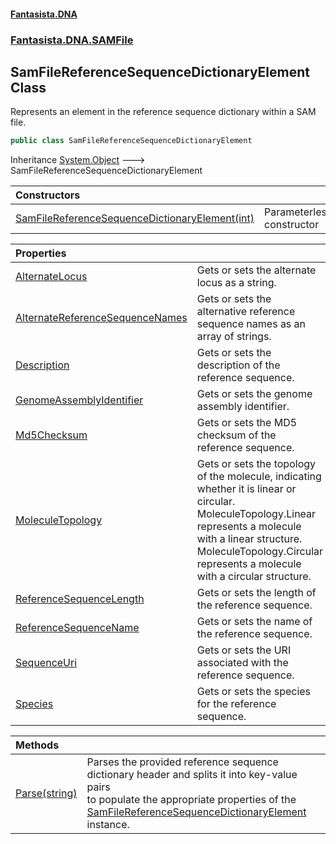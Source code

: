 #### [Fantasista.DNA](index.md 'index')
### [Fantasista.DNA.SAMFile](Fantasista.DNA.SAMFile.md 'Fantasista.DNA.SAMFile')

## SamFileReferenceSequenceDictionaryElement Class

Represents an element in the reference sequence dictionary within a SAM file.

```csharp
public class SamFileReferenceSequenceDictionaryElement
```

Inheritance [System.Object](https://docs.microsoft.com/en-us/dotnet/api/System.Object 'System.Object') &#129106; SamFileReferenceSequenceDictionaryElement

| Constructors | |
| :--- | :--- |
| [SamFileReferenceSequenceDictionaryElement(int)](Fantasista.DNA.SAMFile.SamFileReferenceSequenceDictionaryElement.SamFileReferenceSequenceDictionaryElement(int).md 'Fantasista.DNA.SAMFile.SamFileReferenceSequenceDictionaryElement.SamFileReferenceSequenceDictionaryElement(int)') | Parameterless constructor |

| Properties | |
| :--- | :--- |
| [AlternateLocus](Fantasista.DNA.SAMFile.SamFileReferenceSequenceDictionaryElement.AlternateLocus.md 'Fantasista.DNA.SAMFile.SamFileReferenceSequenceDictionaryElement.AlternateLocus') | Gets or sets the alternate locus as a string. |
| [AlternateReferenceSequenceNames](Fantasista.DNA.SAMFile.SamFileReferenceSequenceDictionaryElement.AlternateReferenceSequenceNames.md 'Fantasista.DNA.SAMFile.SamFileReferenceSequenceDictionaryElement.AlternateReferenceSequenceNames') | Gets or sets the alternative reference sequence names as an array of strings. |
| [Description](Fantasista.DNA.SAMFile.SamFileReferenceSequenceDictionaryElement.Description.md 'Fantasista.DNA.SAMFile.SamFileReferenceSequenceDictionaryElement.Description') | Gets or sets the description of the reference sequence. |
| [GenomeAssemblyIdentifier](Fantasista.DNA.SAMFile.SamFileReferenceSequenceDictionaryElement.GenomeAssemblyIdentifier.md 'Fantasista.DNA.SAMFile.SamFileReferenceSequenceDictionaryElement.GenomeAssemblyIdentifier') | Gets or sets the genome assembly identifier. |
| [Md5Checksum](Fantasista.DNA.SAMFile.SamFileReferenceSequenceDictionaryElement.Md5Checksum.md 'Fantasista.DNA.SAMFile.SamFileReferenceSequenceDictionaryElement.Md5Checksum') | Gets or sets the MD5 checksum of the reference sequence. |
| [MoleculeTopology](Fantasista.DNA.SAMFile.SamFileReferenceSequenceDictionaryElement.MoleculeTopology.md 'Fantasista.DNA.SAMFile.SamFileReferenceSequenceDictionaryElement.MoleculeTopology') | Gets or sets the topology of the molecule, indicating whether it is linear or circular.<br/>MoleculeTopology.Linear represents a molecule with a linear structure.<br/>MoleculeTopology.Circular represents a molecule with a circular structure. |
| [ReferenceSequenceLength](Fantasista.DNA.SAMFile.SamFileReferenceSequenceDictionaryElement.ReferenceSequenceLength.md 'Fantasista.DNA.SAMFile.SamFileReferenceSequenceDictionaryElement.ReferenceSequenceLength') | Gets or sets the length of the reference sequence. |
| [ReferenceSequenceName](Fantasista.DNA.SAMFile.SamFileReferenceSequenceDictionaryElement.ReferenceSequenceName.md 'Fantasista.DNA.SAMFile.SamFileReferenceSequenceDictionaryElement.ReferenceSequenceName') | Gets or sets the name of the reference sequence. |
| [SequenceUri](Fantasista.DNA.SAMFile.SamFileReferenceSequenceDictionaryElement.SequenceUri.md 'Fantasista.DNA.SAMFile.SamFileReferenceSequenceDictionaryElement.SequenceUri') | Gets or sets the URI associated with the reference sequence. |
| [Species](Fantasista.DNA.SAMFile.SamFileReferenceSequenceDictionaryElement.Species.md 'Fantasista.DNA.SAMFile.SamFileReferenceSequenceDictionaryElement.Species') | Gets or sets the species for the reference sequence. |

| Methods | |
| :--- | :--- |
| [Parse(string)](Fantasista.DNA.SAMFile.SamFileReferenceSequenceDictionaryElement.Parse(string).md 'Fantasista.DNA.SAMFile.SamFileReferenceSequenceDictionaryElement.Parse(string)') | Parses the provided reference sequence dictionary header and splits it into key-value pairs<br/>to populate the appropriate properties of the<br/>[SamFileReferenceSequenceDictionaryElement](Fantasista.DNA.SAMFile.SamFileReferenceSequenceDictionaryElement.md 'Fantasista.DNA.SAMFile.SamFileReferenceSequenceDictionaryElement') instance. |
